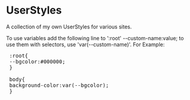 # UserStyles
A collection of my own UserStyles for various sites.

To use variables add the following line to ':root'
--custom-name:value;
to use them with selectors, use 'var(--custom-name)'.
For Example:
 <pre>
 :root{
 --bgcolor:#000000;
 }
 
 body{
 background-color:var(--bgcolor);
 }
 </pre>
